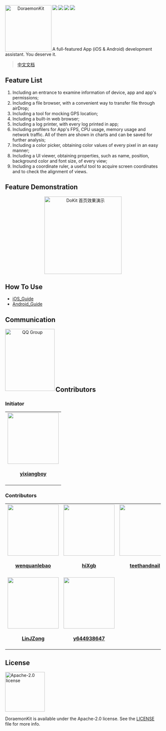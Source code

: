 <div align="center">    
 <img src="https://javer.oss-cn-shanghai.aliyuncs.com/doraemon/github/DoraemonKit_github.png" width = "150" height = "150" alt="DoraemonKit" align=left />
 <img src="https://img.shields.io/github/license/didi/DoraemonKit.svg" align=left />
 <img src="https://img.shields.io/badge/Android-3.1.1-blue.svg" align=left />
 <img src="https://img.shields.io/badge/iOS-2.0.0-yellow.svg" align=left />
 <img src="https://img.shields.io/badge/PRs-welcome-brightgreen.svg" align=left />
</div>

<br/>
<br/>
<br/>
<br/>
<br/>
<br/>
<br/>

A full-featured App (iOS & Android) development assistant. You deserve it.

> [中文文档](README.md)

## Feature List

1. Including an entrance to examine information of device, app and app's permissions;
2. Including a file browser, with a convenient way to transfer file through airDrop;
3. Including a tool for mocking GPS location;
4. Including a built-in web browser;
5. Including a log printer, with every log printed in app;
6. Including profilers for App's FPS, CPU usage, memory usage and network traffic. All of them are shown in charts and can be saved for further analysis;
7. Including a color picker, obtaining color values of every pixel in an easy manner;
8. Including a UI viewer, obtaining properties, such as name, position, background color and font size, of every view;
9. Including a coordinate ruler, a useful tool to acquire screen coordinates and to check the alignment of views.

## Feature Demonstration

<div align="center">    
  <img src="https://pt-starimg.didistatic.com/static/starimg/img/H1SVa0S6Zm1585189141793.jpg" width = "250" alt="DoKit 首页效果演示" align=center />
</div>

## How To Use

- [iOS_Guide](Doc/iOS_en_guide.md)
- [Android_Guide](Doc/android_en_guide.md)

## Communication

<div align="center">    
 <img src="https://javer.oss-cn-shanghai.aliyuncs.com/doraemon/github/DoraemonKitQQ.jpeg" width = "160" height = "200" alt="QQ Group" align=left />
</div>

<br/>
<br/>
<br/>
<br/>
<br/>
<br/>
<br/>
<br/>
<br/>

## Contributors

### Initiator

<table id='team'>
    <tr>
        <td id='yixiangboy'>
            <a href='https://github.com/yixiangboy'>
                      <img src='https://github.com/yixiangboy.png?v=3&s=330' width="165" height="165">
               </a>
            <h4 align='center'>
                      <a href='https://github.com/yixiangboy'>yixiangboy</a>
               </h4>
        </td>
    </tr>
</table>

### Contributors

<table id='team'>
    <tr>
        <td id='wenquanlebao'>
            <a href='https://github.com/wenquanlebao'>
                      <img src='https://github.com/wenquanlebao.png?v=3&s=330' width="165" height="165">
               </a>
            <h4 align='center'>
                      <a href='https://github.com/wenquanlebao'>wenquanlebao</a>
               </h4>
        </td>
        <td id='hiXgb'>
            <a href='https://github.com/hiXgb'>
                      <img src='https://github.com/hiXgb.png?v=3&s=330' width="165" height="165">
               </a>
            <h4 align='center'>
                      <a href='https://github.com/hiXgb'>hiXgb</a>
               </h4>
        </td>
        <td id='teethandnail'>
            <a href='https://github.com/teethandnail'>
                      <img src='https://github.com/teethandnail.png?v=3&s=330' width="165" height="165">
               </a>
            <h4 align='center'>
                      <a href='https://github.com/teethandnail'>teethandnail</a>
               </h4>
        </td>
        <td id='wanglikun7342'>
            <a href='https://github.com/wanglikun7342'>
                      <img src='https://github.com/wanglikun7342.png?v=3&s=330' width="165" height="165">
               </a>
            <h4 align='center'>
                      <a href='https://github.com/wanglikun7342'>wanglikun7342</a>
               </h4>
        </td>
        <td id='Chinnko'>
            <a href='https://github.com/Chinnko'>
                      <img src='https://github.com/Chinnko.png?v=3&s=330' width="165" height="165">
               </a>
            <h4 align='center'>
                      <a href='https://github.com/Chinnko'>Chinnko</a>
               </h4>
        </td>
    </tr>
    <tr>
        <td id='LinJZong'>
            <a href='https://github.com/LinJZong'>
                      <img src='https://github.com/LinJZong.png?v=3&s=330' width="165" height="165">
               </a>
            <h4 align='center'>
                      <a href='https://github.com/LinJZong'>LinJZong</a>
               </h4>
        </td>
        <td id='y644938647'>
            <a href='https://github.com/y644938647'>
                      <img src='https://github.com/y644938647.png?v=3&s=330' width="165" height="165">
               </a>
            <h4 align='center'>
                      <a href='https://github.com/y644938647'>y644938647</a>
               </h4>
        </td>
    </tr>
</table>

## License

<img alt="Apache-2.0 license" src="https://lucene.apache.org/images/mantle-power.png" width="128">

DoraemonKit is available under the Apache-2.0 license. See the [LICENSE](LICENSE) file for more info.
